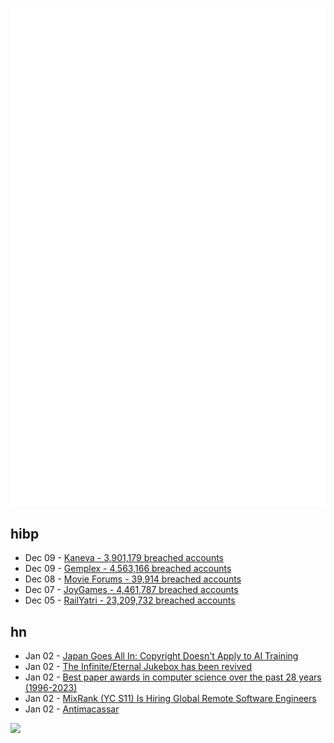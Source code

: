 ![Metrics](https://raw.githubusercontent.com/phixion/phixion/master/metrics.svg)

## hibp

<!--
for https://github.com/phixion/phixion/blob/main/.github/workflows/feeds.yml
-->
<!--START_SECTION:haveibeenpwnd-->
- Dec 09 - [Kaneva - 3,901,179 breached accounts](https://haveibeenpwned.com/PwnedWebsites#Kaneva)
- Dec 09 - [Gemplex - 4,563,166 breached accounts](https://haveibeenpwned.com/PwnedWebsites#Gemplex)
- Dec 08 - [Movie Forums - 39,914 breached accounts](https://haveibeenpwned.com/PwnedWebsites#MovieForums)
- Dec 07 - [JoyGames - 4,461,787 breached accounts](https://haveibeenpwned.com/PwnedWebsites#JoyGames)
- Dec 05 - [RailYatri - 23,209,732 breached accounts](https://haveibeenpwned.com/PwnedWebsites#RailYatri)
<!--END_SECTION:haveibeenpwnd-->

## hn

<!--
for https://github.com/phixion/phixion/blob/main/.github/workflows/feeds.yml
-->
<!--START_SECTION:hn-->
- Jan 02 - [Japan Goes All In: Copyright Doesn't Apply to AI Training](https://www.biia.com/japan-goes-all-in-copyright-doesnt-apply-to-ai-training/)
- Jan 02 - [The Infinite/Eternal Jukebox has been revived](https://jukebox.davi.gq/jukebox_search.html)
- Jan 02 - [Best paper awards in computer science over the past 28 years (1996-2023)](https://jeffhuang.com/best_paper_awards/)
- Jan 02 - [MixRank (YC S11) Is Hiring Global Remote Software Engineers](https://news.ycombinator.com/item?id=38842297)
- Jan 02 - [Antimacassar](https://en.wikipedia.org/wiki/Antimacassar)
<!--END_SECTION:hn-->

<!--
for https://yhype.me
-->
![](https://hit.yhype.me/github/profile?user_id=13013670)
